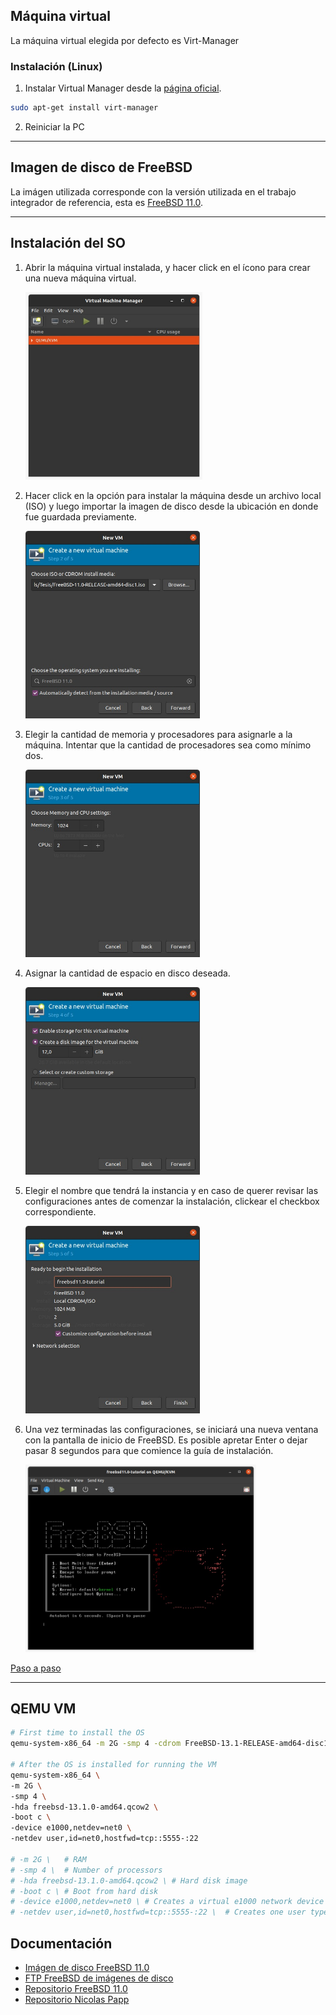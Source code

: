 ## Máquina virtual

La máquina virtual elegida por defecto es Virt-Manager

### Instalación (Linux)

1. Instalar Virtual Manager desde la [página oficial][virt-manager download].

```bash
sudo apt-get install virt-manager
```

2. Reiniciar la PC

---

## Imagen de disco de FreeBSD

La imágen utilizada corresponde con la versión utilizada en el trabajo integrador de referencia, esta es [FreeBSD 11.0].

---

## Instalación del SO

1. Abrir la máquina virtual instalada, y hacer click en el ícono para crear una nueva máquina virtual.

   <img src='./assets/installationAssets/inst_step_0.jpeg' style='max-height: 300px' />

2. Hacer click en la opción para instalar la máquina desde un archivo local (ISO) y luego importar la imagen de disco desde la ubicación en donde fue guardada previamente.

   <img src='./assets/installationAssets/inst_step_1.jpeg' style='max-height: 300px' />

3. Elegir la cantidad de memoria y procesadores para asignarle a la máquina. Intentar que la cantidad de procesadores sea como mínimo dos.

   <img src='./assets/installationAssets/inst_step_2.jpeg' style='max-height: 300px' />

4. Asignar la cantidad de espacio en disco deseada.

   <img src='./assets/installationAssets/inst_step_3.jpeg' style='max-height: 300px' />

5. Elegir el nombre que tendrá la instancia y en caso de querer revisar las configuraciones antes de comenzar la instalación, clickear el checkbox correspondiente.

   <img src='./assets/installationAssets/inst_step_4.jpeg' style='max-height: 300px' />

6. Una vez terminadas las configuraciones, se iniciará una nueva ventana con la pantalla de inicio de FreeBSD. Es posible apretar Enter o dejar pasar 8 segundos para que comience la guía de instalación.

   <img src='./assets/installationAssets/inst_step_5.jpeg' style='max-height: 300px' />

[Paso a paso](https://computingforgeeks.com/how-to-install-freebsd-on-kvm-virtualbox/)

---

## QEMU VM

```bash
# First time to install the OS
qemu-system-x86_64 -m 2G -smp 4 -cdrom FreeBSD-13.1-RELEASE-amd64-disc1.iso -hda freebsd-13.1.0-amd64.qcow2 -boot d

# After the OS is installed for running the VM
qemu-system-x86_64 \
-m 2G \
-smp 4 \
-hda freebsd-13.1.0-amd64.qcow2 \
-boot c \
-device e1000,netdev=net0 \
-netdev user,id=net0,hostfwd=tcp::5555-:22

# -m 2G \   # RAM
# -smp 4 \  # Number of processors
# -hda freebsd-13.1.0-amd64.qcow2 \ # Hard disk image
# -boot c \ # Boot from hard disk
# -device e1000,netdev=net0 \ # Creates a virtual e1000 network device
# -netdev user,id=net0,hostfwd=tcp::5555-:22 \  # Creates one user typed backend, forwarding local port 5555 to guest port 22
```

## Documentación

- [Imágen de disco FreeBSD 11.0][freebsd 11.0]
- [FTP FreeBSD de imágenes de disco][freebsd ftp]
- [Repositorio FreeBSD 11.0][freebsd repo]
- [Repositorio Nicolas Papp][nicolaspapp repo]

<!-- Global variables -->

[virt-manager download]: https://virt-manager.org/download/
[freebsd ftp]: http://ftp-archive.freebsd.org/pub/FreeBSD-Archive/old-releases/ISO-IMAGES/11.0/
[freebsd 11.0]: http://ftp-archive.freebsd.org/pub/FreeBSD-Archive/old-releases/ISO-IMAGES/11.0/FreeBSD-11.0-RELEASE-amd64-disc1.iso
[freebsd repo]: https://github.com/freebsd/freebsd-src/tree/releng/11.0
[nicolaspapp repo]: https://github.com/nicolaspapp/freebsd/tree/final-project

